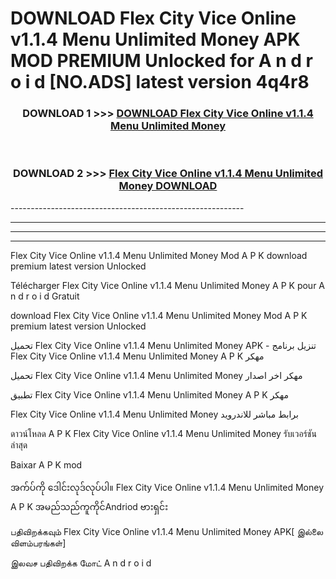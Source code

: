 # DOWNLOAD Flex City Vice Online v1.1.4   Menu Unlimited Money  APK MOD PREMIUM Unlocked for A n d r o i d [NO.ADS] latest version 4q4r8 



<div align="center">

<h3>DOWNLOAD 1 >>> <a href="https://getmod2.web.app/?judul=Flex City Vice Online v1.1.4   Menu Unlimited Money ">DOWNLOAD Flex City Vice Online v1.1.4   Menu Unlimited Money </a></h3><br>

<h3>DOWNLOAD 2 >>> <a href="https://getmod2.web.app/?judul=Flex City Vice Online v1.1.4   Menu Unlimited Money ">Flex City Vice Online v1.1.4   Menu Unlimited Money  DOWNLOAD </a></h3>

</div>
----------------------------------------------------------

----------------------------------------------------------

----------------------------------------------------------

----------------------------------------------------------

Flex City Vice Online v1.1.4   Menu Unlimited Money  Mod A P K download premium latest version Unlocked

Télécharger Flex City Vice Online v1.1.4   Menu Unlimited Money  A P K pour A n d r o i d Gratuit

download Flex City Vice Online v1.1.4   Menu Unlimited Money  Mod A P K premium latest version Unlocked

تحميل Flex City Vice Online v1.1.4   Menu Unlimited Money  APK - تنزيل برنامج Flex City Vice Online v1.1.4   Menu Unlimited Money  A P K مهكر

تحميل Flex City Vice Online v1.1.4   Menu Unlimited Money  مهكر اخر اصدار

تطبيق Flex City Vice Online v1.1.4   Menu Unlimited Money  A P K مهكر

Flex City Vice Online v1.1.4   Menu Unlimited Money  برابط مباشر للاندرويد

ดาวน์โหลด A P K Flex City Vice Online v1.1.4   Menu Unlimited Money  รับเวอร์ชันล่าสุด

Baixar A P K mod

အက်ပ်ကို ဒေါင်းလုဒ်လုပ်ပါ။ Flex City Vice Online v1.1.4   Menu Unlimited Money  A P K အမည်သည်ကူကိုင်Andriod ဗားရှင်း

பதிவிறக்கவும் Flex City Vice Online v1.1.4   Menu Unlimited Money  APK[ இல்லை விளம்பரங்கள்] 
 
இலவச பதிவிறக்க மோட் A n d r o i d




